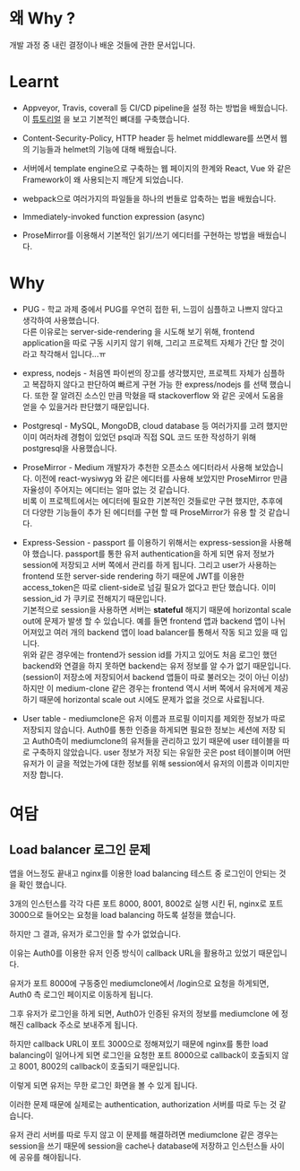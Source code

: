 # 왜 Why ?
개발 과정 중 내린 결정이나 배운 것들에 관한 문서입니다.

# Learnt

- Appveyor, Travis, coverall 등 CI/CD pipeline을 설정 하는 방법을 배웠습니다. 이 [튜토리얼](https://www.smashingmagazine.com/2020/04/express-api-backend-project-postgresql/#top) 을 보고 기본적인 뼈대를 구축했습니다.

- Content-Security-Policy, HTTP header 등 helmet middleware를 쓰면서 웹의 기능들과 helmet의 기능에 대해 배웠습니다.

- 서버에서 template engine으로 구축하는 웹 페이지의 한계와 React, Vue 와 같은 Framework이 왜 사용되는지 깨닫게 되었습니다.

- webpack으로 여러가지의 파일들을 하나의 번들로 압축하는 법을 배웠습니다.

- Immediately-invoked function expression (async) 

- ProseMirror를 이용해서 기본적인 읽기/쓰기 에디터를 구현하는 방법을 배웠습니다.

# Why 

- PUG - 학교 과제 중에서 PUG를 우연히 접한 뒤, 느낌이 심플하고 나쁘지 않다고 생각하여 사용했습니다.<br>다른 이유로는 server-side-rendering 을 시도해 보기 위해, frontend application을 따로 구동 시키지 않기 위해, 그리고 프로젝트 자체가 간단 할 것이라고 착각해서 입니다...ㅠ

- express, nodejs - 처음엔 파이썬의 장고를 생각했지만, 프로젝트 자체가 심플하고 복잡하지 않다고 판단하여 빠르게 구현 가능 한 express/nodejs 를 선택 했습니다. 또한 잘 알려진 소스인 만큼 막혔을 때 stackoverflow 와 같은 곳에서 도움을 얻을 수 있을거라 판단했기 때문입니다.  

- Postgresql - MySQL, MongoDB, cloud database 등 여러가지를 고려 했지만 이미 여러차례 경험이 있었던 psql과 직접 SQL 코드 또한 작성하기 위해 postgresql을 사용했습니다.

- ProseMirror - Medium 개발자가 추천한 오픈소스 에디터라서 사용해 보았습니다. 이전에 react-wysiwyg 와 같은 에디터를 사용해 보았지만 ProseMirror 만큼 자율성이 주어지는 에디터는 얼마 없는 것 같습니다.<br> 비록 이 프로젝트에서는 에디터에 필요한 기본적인 것들로만 구현 했지만, 추후에 더 다양한 기능들이 추가 된 에디터를 구현 할 때 ProseMirror가 유용 할 것 같습니다. 

- Express-Session - passport 를 이용하기 위해서는 express-session을 사용해야 했습니다. passport를 통한 유저 authentication을 하게 되면 유저 정보가 session에 저장되고 서버 쪽에서 관리를 하게 됩니다. 그리고 user가 사용하는 frontend 또한 server-side rendering 하기 때문에 JWT를 이용한 access_token은 따로 client-side로 넘길 필요가 없다고 판단 했습니다. 이미 session_id 가 쿠키로 전해지기 때문입니다. <br>기본적으로 session을 사용하면 서버는 **stateful** 해지기 때문에 horizontal scale out에 문제가 발생 할 수 있습니다. 예를 들면 frontend 앱과 backend 앱이 나뉘어져있고 여러 개의 backend 앱이 load balancer를 통해서 작동 되고 있을 때 입니다.
<br>위와 같은 경우에는 frontend가 session id를 가지고 있어도 처음 로그인 했던 backend와 연결을 하지 못하면 backend는 유저 정보를 알 수가 없기 때문입니다. (session이 저장소에 저장되어서 backend 앱들이 따로 불러오는 것이 아닌 이상)
<br>하지만 이 medium-clone 같은 경우는 frontend 역시 서버 쪽에서 유저에게 제공하기 때문에 horizontal scale out 시에도 문제가 없을 것으로 사료됩니다.

- User table - mediumclone은 유저 이름과 프로필 이미지를 제외한 정보가 따로 저장되지 않습니다.  Auth0를 통한 인증을 하게되면 필요한 정보는 세션에 저장 되고 Auth0측이 mediumclone의 유저들을 관리하고 있기 때문에 user 테이블을 따로 구축하지 않았습니다. user 정보가 저장 되는 유일한 곳은 post 테이블이며 어떤 유저가 이 글을 적었는가에 대한 정보를 위해 session에서 유저의 이름과 이미지만 저장 합니다.

# 여담

## Load balancer 로그인 문제

앱을 어느정도 끝내고 nginx를 이용한 load balancing 테스트 중 로그인이 안되는 것을 확인 했습니다.

3개의 인스턴스를 각각 다른 포트 8000, 8001, 8002로 실행 시킨 뒤, nginx로 포트 3000으로 들어오는 요청을 load balancing 하도록 설정을 했습니다. 

하지만 그 결과, 유저가 로그인을 할 수가 없었습니다.

이유는 Auth0를 이용한 유저 인증 방식이 callback URL을 활용하고 있었기 때문입니다. 

유저가 포트 8000에 구동중인 mediumclone에서 /login으로 요청을 하게되면, Auth0 측 로그인 페이지로 이동하게 됩니다.

그후 유저가 로그인을 하게 되면, Auth0가 인증된 유저의 정보를 mediumclone 에 정해진 callback 주소로 보내주게 됩니다.

하지만 callback URL이 포트 3000으로 정해져있기 때문에 nginx를 통한 load balancing이 일어나게 되면 로그인을 요청한 포트 8000으로 callback이 호출되지 않고 8001, 8002의 callback이 호출되기 때문입니다. 

이렇게 되면 유저는 무한 로그인 화면을 볼 수 있게 됩니다. 

이러한 문제 때문에 실제로는 authentication, authorization 서버를 따로 두는 것 같습니다.

유저 관리 서버를 따로 두지 않고 이 문제를 해결하려면 mediumclone 같은 경우는 session을 쓰기 때문에 session을 cache나 database에 저장하고 인스턴스들 사이에 공유를 해야됩니다.